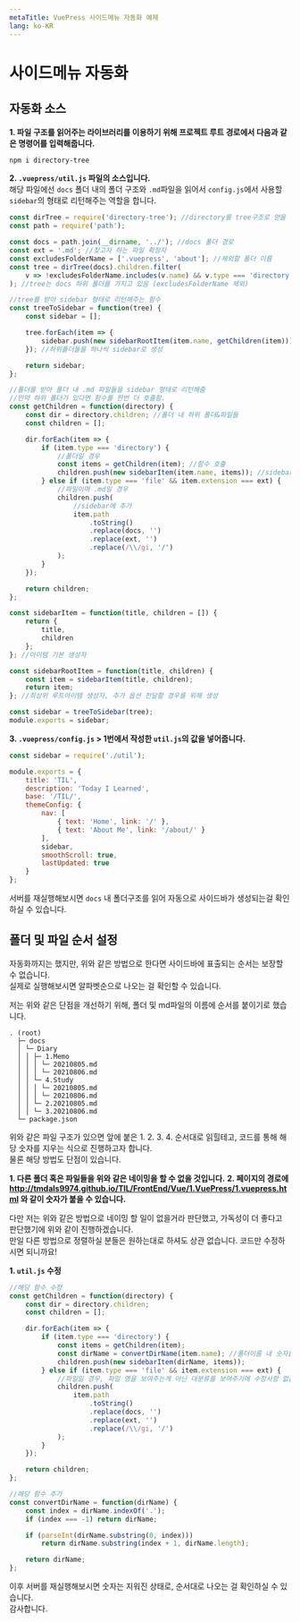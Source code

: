 ```yaml
---
metaTitle: VuePress 사이드메뉴 자동화 예제
lang: ko-KR
---
```


# 사이드메뉴 자동화

## 자동화 소스

**1. 파일 구조를 읽어주는 라이브러리를 이용하기 위해 프로젝트 루트 경로에서 다음과 같은 명령어를 입력해줍니다.**

```bash
npm i directory-tree
```

**2. `.vuepress/util.js` 파일의 소스입니다.**  
   해당 파일에선 `docs` 폴더 내의 폴더 구조와 `.md`파일을 읽어서
   `config.js`에서 사용할 `sidebar`의 형태로 리턴해주는 역할을 합니다.

```javascript
const dirTree = require('directory-tree'); //directory를 tree구조로 얻을 수 있게 해주는 라이브러리
const path = require('path');

const docs = path.join(__dirname, '../'); //docs 폴더 경로
const ext = '.md'; //찾고자 하는 파일 확장자
const excludesFolderName = ['.vuepress', 'about']; //제외할 폴더 이름
const tree = dirTree(docs).children.filter(
	v => !excludesFolderName.includes(v.name) && v.type === 'directory'
); //tree는 docs 하위 폴더를 가지고 있음 (excludesFolderName 제외)

//tree를 받아 sidebar 형태로 리턴해주는 함수
const treeToSidebar = function(tree) {
	const sidebar = [];

	tree.forEach(item => {
		sidebar.push(new sidebarRootItem(item.name, getChildren(item)));
	}); //하위폴더들을 하나씩 sidebar로 생성

	return sidebar;
};

//폴더를 받아 폴더 내 .md 파일들을 sidebar 형태로 리턴해줌
//만약 하위 폴더가 있다면 함수를 한번 더 호출함.
const getChildren = function(directory) {
	const dir = directory.children; //폴더 내 하위 폴더&파일들
	const children = [];

	dir.forEach(item => {
		if (item.type === 'directory') {
			//폴더일 경우
			const items = getChildren(item); //함수 호출
			children.push(new sidebarItem(item.name, items)); //sidebar에 추가
		} else if (item.type === 'file' && item.extension === ext) {
			//파일이며 .md일 경우
			children.push(
				//sidebar에 추가
				item.path
					.toString()
					.replace(docs, '')
					.replace(ext, '')
					.replace(/\\/gi, '/')
			);
		}
	});

	return children;
};

const sidebarItem = function(title, children = []) {
	return {
		title,
		children
	};
}; //아이템 기본 생성자

const sidebarRootItem = function(title, children) {
	const item = sidebarItem(title, children);
	return item;
}; //최상위 루트아이템 생성자, 추가 옵션 전달할 경우를 위해 생성

const sidebar = treeToSidebar(tree);
module.exports = sidebar;
```

**3. `.vuepress/config.js` > 1번에서 작성한 `util.js`의 값을 넣어줍니다.**

```javascript
const sidebar = require('./util');

module.exports = {
	title: 'TIL',
	description: 'Today I Learned',
	base: '/TIL/',
	themeConfig: {
		nav: [
			{ text: 'Home', link: '/' },
			{ text: 'About Me', link: '/about/' }
		],
		sidebar,
		smoothScroll: true,
		lastUpdated: true
	}
};
```

서버를 재실행해보시면 `docs` 내 폴더구조를 읽어 자동으로 사이드바가 생성되는걸 확인하실 수 있습니다.

## 폴더 및 파일 순서 설정

자동화까지는 했지만, 위와 같은 방법으로 한다면 사이드바에 표출되는 순서는 보장할 수 없습니다.  
실제로 실행해보시면 알파벳순으로 나오는 걸 확인할 수 있습니다.

저는 위와 같은 단점을 개선하기 위해, 폴더 및 md파일의 이름에 순서를 붙이기로 했습니다.

```
. (root)
  ├─ docs
  │ └─ Diary
  │ │ ├─ 1.Memo
  │ │ │ └─ 20210805.md
  │ │ │ └─ 20210806.md
  │ │ └─ 4.Study
  │ │ │ └─ 20210805.md
  │ │ │ └─ 20210806.md
  │ │ └─ 2.20210805.md
  │ │ └─ 3.20210806.md
  └─ package.json
```

위와 같은 파일 구조가 있으면 앞에 붙은 1. 2. 3. 4. 순서대로 읽힐테고, 코드를 통해 해당 숫자를 지우는 식으로 진행하고자 합니다.  
물론 해당 방법도 단점이 있습니다.

**1. 다른 폴더 혹은 파일들을 위와 같은 네이밍을 할 수 없을 것입니다.**
**2. 페이지의 경로에 http://tmdals9974.github.io/TIL/FrontEnd/Vue/1.VuePress/1.vuepress.html 와 같이 숫자가 붙을 수 있습니다.**

다만 저는 위와 같은 방법으로 네이밍 할 일이 없을거라 판단했고, 가독성이 더 좋다고 판단했기에 위와 같이 진행하겠습니다.  
만일 다른 방법으로 정렬하실 분들은 원하는대로 하셔도 상관 없습니다. 코드만 수정하시면 되니까요!

**1. `util.js` 수정**

```javascript
//해당 함수 수정
const getChildren = function(directory) {
	const dir = directory.children;
	const children = [];

	dir.forEach(item => {
		if (item.type === 'directory') {
			const items = getChildren(item);
			const dirName = convertDirName(item.name); //폴더이름 내 숫자를 제거하기 위해 해당 함수 호출
			children.push(new sidebarItem(dirName, items));
		} else if (item.type === 'file' && item.extension === ext) {
			//파일일 경우, 파일 명을 보여주는게 아닌 대분류를 보여주기에 수정사항 없음.
			children.push(
				item.path
					.toString()
					.replace(docs, '')
					.replace(ext, '')
					.replace(/\\/gi, '/')
			);
		}
	});

	return children;
};

//해당 함수 추가
const convertDirName = function(dirName) {
	const index = dirName.indexOf('.');
	if (index === -1) return dirName;

	if (parseInt(dirName.substring(0, index)))
		return dirName.substring(index + 1, dirName.length);

	return dirName;
};
```

이후 서버를 재실행해보시면 숫자는 지워진 상태로, 순서대로 나오는 걸 확인하실 수 있습니다.  
감사합니다.
